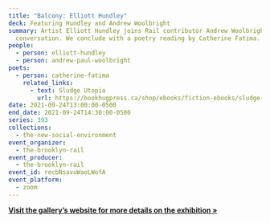 ```yaml
---
title: "Balcony: Elliott Hundley"
deck: Featuring Hundley and Andrew Woolbright
summary: Artist Elliott Hundley joins Rail contributor Andrew Woolbright for a
  conversation. We conclude with a poetry reading by Catherine Fatima.
people:
  - person: elliott-hundley
  - person: andrew-paul-woolbright
poets:
  - person: catherine-fatima
    related_links:
      - text: Sludge Utopia
        url: https://bookhugpress.ca/shop/ebooks/fiction-ebooks/sludge-utopia-by-catherine-fatima/
date: 2021-09-24T13:00:00-0500
end_date: 2021-09-24T14:30:00-0500
series: 393
collections:
  - the-new-social-environment
event_organizer:
  - the-brooklyn-rail
event_producer:
  - the-brooklyn-rail
event_id: recbNsavuWaoLWofA
event_platform:
  - zoom
---
```

**[Visit the gallery’s website for more details on the exhibition »](https://www.kasmingallery.com/exhibition/elliott-hundley-balcony/ovr)**